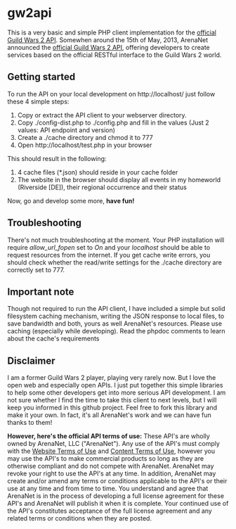 gw2api
======

This is a very basic and simple PHP client implementation for the [official Guild Wars 2 API](https://forum-en.guildwars2.com/forum/community/api/API-Documentation).
Somewhen around the 15th of May, 2013, ArenaNet announced the [official Guild Wars 2 API](https://forum-en.guildwars2.com/forum/community/api/API-Documentation),
offering developers to create services based on the official RESTful interface to the Guild Wars 2 world.

Getting started
---------------
To run the API on your local development on http://localhost/ just follow these
4 simple steps:

1. Copy or extract the API client to your webserver directory.
2. Copy ./config-dist.php to ./config.php and fill in the values (Just 2 values: API endpoint and version)
3. Create a ./cache directory and chmod it to 777
4. Open http://localhost/test.php in your browser

This should result in the following:

1. 4 cache files (*.json) should reside in your cache folder
2. The website in the browser should display all events in my homeworld (Riverside [DE]), their regional occurrence and their status

Now, go and develop some more, **have fun!**

Troubleshooting
---------------
There's not much troubleshooting at the moment. Your PHP installation will require
*allow_url_fopen* set to *On* and your *localhost* should be able to request resources
from the internet. If you get cache write errors, you should check whether the
read/write settings for the ./cache directory are correctly set to 777.

Important note
--------------
Though not required to run the API client, I have included a simple but solid
filesystem caching mechanism, writing the JSON response to local files, to save
bandwidth and both, yours as well ArenaNet's resources. Please use caching
(especially while developing). Read the phpdoc comments to learn about the
cache's requirements

Disclaimer
----------
I am a former Guild Wars 2 player, playing very rarely now. But I love the open
web and especially open APIs. I just put together this simple libraries to help
some other developers get into more serious API development. I am not sure
whether I find the time to take this client to next levels, but I will keep you
informed in this github project. Feel free to fork this library and make it
your own. In fact, it's all ArenaNet's work and we can have fun thanks to them!

**However, here's the official API terms of use:**
These API's are wholly owned by ArenaNet, LLC ("ArenaNet"). Any use of the API's
must comply with the [Website Terms of Use](https://www.guildwars2.com/en/legal/website-terms-of-use/)
and [Content Terms of Use](https://www.guildwars2.com/en/legal/guild-wars-2-content-terms-of-use/), however you
may use the API's to make commercial products so long as they are otherwise
compliant and do not compete with ArenaNet. ArenaNet may revoke your right to
use the API's at any time. In addition, ArenaNet may create and/or amend any
terms or conditions applicable to the API's or their use at any time and from
time to time. You understand and agree that ArenaNet is in the process of
developing a full license agreement for these API's and ArenaNet will publish
it when it is complete. Your continued use of the API's constitutes acceptance
of the full license agreement and any related terms or conditions when they are
posted.
